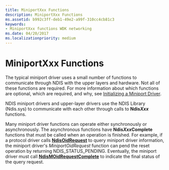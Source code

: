 ```yaml
---
title: MiniportXxx Functions
description: MiniportXxx Functions
ms.assetid: b992c3ff-deb1-49e2-a99f-310cc4cb81c3
keywords:
- MiniportXxx functions WDK networking
ms.date: 04/20/2017
ms.localizationpriority: medium
---
```


# MiniportXxx Functions





The typical miniport driver uses a small number of functions to communicate through NDIS with the upper layers and hardware. Not all of these functions are required. For more information about which functions are optional, which are required, and why, see [Initializing a Miniport Driver](initializing-a-miniport-driver.md).

NDIS miniport drivers and upper-layer drivers use the NDIS Library (Ndis.sys) to communicate with each other through calls to **Ndis*Xxx*** functions.

Many miniport driver functions can operate either synchronously or asynchronously. The asynchronous functions have **Ndis*Xxx*Complete** functions that must be called when an operation is finished. For example, if a protocol driver calls [**NdisOidRequest**](https://msdn.microsoft.com/library/windows/hardware/ff563710) to query miniport driver information, the miniport driver's *MiniportOidRequest* function can pend the reset operation by returning NDIS\_STATUS\_PENDING. Eventually, the miniport driver must call [**NdisMOidRequestComplete**](https://msdn.microsoft.com/library/windows/hardware/ff563622) to indicate the final status of the query request.

 

 





